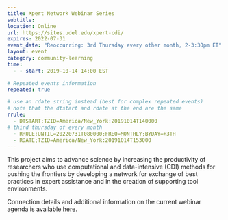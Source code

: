 ```yaml
---
title: Xpert Network Webinar Series
subtitle:
location: Online
url: https://sites.udel.edu/xpert-cdi/ 
expires: 2022-07-31
event_date: "Reoccurring: 3rd Thursday every other month, 2-3:30pm ET"
layout: event
category: community-learning
time:
  - - start: 2019-10-14 14:00 EST

# Repeated events information
repeated: true

# use an rdate string instead (best for complex repeated events)
# note that the dtstart and rdate at the end are the same
rrule: 
  - DTSTART;TZID=America/New_York:20191014T140000
# third thursday of every month
  - RRULE:UNTIL=20220731T080000;FREQ=MONTHLY;BYDAY=+3TH
  - RDATE;TZID=America/New_York:20191014T153000
---
```


This project aims to advance science by increasing the productivity of researchers who use computational and data-intensive (CDI) methods for pushing the frontiers by developing a network for exchange of best practices in expert assistance and in the creation of supporting tool environments.

Connection details and additional information on the current webinar agenda is available [here](https://sites.udel.edu/xpert-cdi/event/upcoming-events/).

